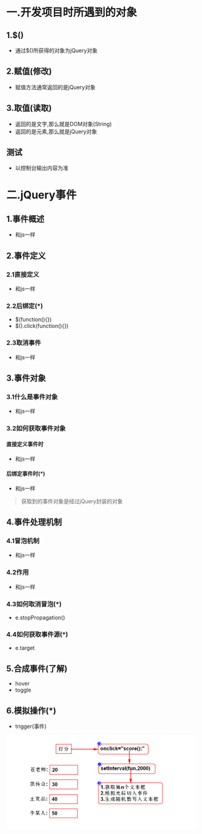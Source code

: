 # 一.开发项目时所遇到的对象
## 1.$()
- 通过$()所获得的对象为jQuery对象

## 2.赋值(修改)
- 赋值方法通常返回的是jQuery对象

## 3.取值(读取)
- 返回的是文字,那么就是DOM对象(String)
- 返回的是元素,那么就是jQuery对象

## 测试
- 以控制台输出内容为准

# 二.jQuery事件
## 1.事件概述
- 和js一样

## 2.事件定义
### 2.1直接定义
- 和js一样

### 2.2后绑定(*)
- $(function(){})
- $().click(function(){})

### 2.3取消事件
- 和js一样

## 3.事件对象
### 3.1什么是事件对象
- 和js一样

### 3.2如何获取事件对象
#### 直接定义事件时
- 和js一样

#### 后绑定事件时(*)
- 和js一样
> 获取到的事件对象是经过jQuery封装的对象

## 4.事件处理机制
### 4.1冒泡机制
- 和js一样

### 4.2作用
- 和js一样

### 4.3如何取消冒泡(*)
- e.stopPropagation()

### 4.4如何获取事件源(*)
- e.target

## 5.合成事件(了解)
- hover
- toggle

## 6.模拟操作(*)
- trigger(事件)

![](1.png)